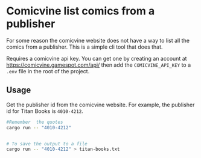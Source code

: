 # Comicvine list comics from a publisher

For some reason the comicvine website does not have a way to list all the comics from a publisher. This is a simple cli tool that does that.

Requires a comicvine api key. You can get one by creating an account at https://comicvine.gamespot.com/api/ then add the `COMICVINE_API_KEY` to a `.env` file in the root of the project.


## Usage

Get the publisher id from the comicvine website. For example, the publisher id for Titan Books is `4010-4212`.

```bash
#Remember  the quotes
cargo run -- "4010-4212"


# To save the output to a file
cargo run -- "4010-4212" > titan-books.txt
```
